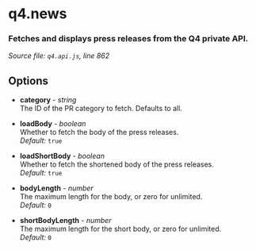 # q4.news

### Fetches and displays press releases from the Q4 private API.

*Source file: `q4.api.js`, line 862*  



## Options
- **category** - *string*  
The ID of the PR category to fetch. Defaults to all.  

- **loadBody** - *boolean*  
Whether to fetch the body of the press releases.  
*Default:* `true`  

- **loadShortBody** - *boolean*  
Whether to fetch the shortened body of the press releases.  
*Default:* `true`  

- **bodyLength** - *number*  
The maximum length for the body, or zero for unlimited.  
*Default:* `0`  

- **shortBodyLength** - *number*  
The maximum length for the short body, or zero for unlimited.  
*Default:* `0`  


